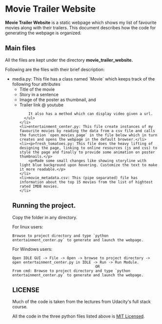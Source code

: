 # Movie Trailer Website

**Movie Trailer Website** is a static webpage which shows my list of favourite movies along with their trailers.
This document describes how the code for generating the webpage is organized.

## Main files

All the files are kept under the directory **movie_trailer_website.**

Following are the files with their brief description:
<ul>
    <li>media.py: This file has a class named `Movie` which keeps track of the following four attributes
      <ul>
        <li>Title of the movie</li>
        <li>Story in a sentence</li>
        <li>Image of the poster as thumbnail, and</li>
        <li>Trailer link @ youtube</li>

        It also has a method which can display video given a url.
      </ul>
    </li>
    <li>entertainment_center.py: This file create instances of my favourite movies by reading the data from a csv file and calls the function `open_movies_page` in the file below which in turn creates and opens the webpage in the default browser.</li>
    <li><p>fresh_tomatoes.py: This file does the heavy lifting of designing the page, linking to online resources (js and css) to style the page and finally to provide some animation on poster thumbnails.</p>
        <p>Made some small changes like showing storyline with light blue background upon hovering. Customize the text to make it more readable.</p>
    </li>
    <li>movie_metadata.csv: This (pipe separated) file has information about the top 15 movies from the list of hightest rated IMDB movies.
    </li>
</ul>

## Running the project.

Copy the folder in any directory.

For linux users:

    Browse to project directory and type `python entertainment_center.py` to generate and launch the webpage.

For Windows users:

    Open IDLE GUI -> File -> Open -> browse to project directory -> open entertainment_center.py in IDLE -> Run -> Run Module.
                                          OR
    From cmd: Browse to project directory and type `python entertainment_center.py` to generate and launch the webpage.

## LICENSE
Much of the code is taken from the lectures from Udacity's full stack course.

All the code in the three python files listed above is  <a href="https://opensource.org/licenses/MIT">MIT Licensed</a>.
